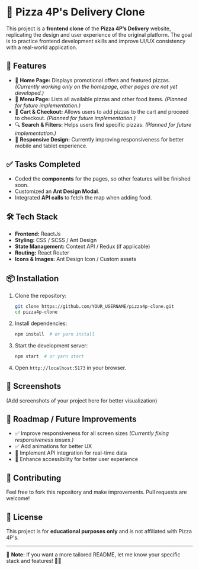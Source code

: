 # 🍕 Pizza 4P's Delivery Clone

This project is a **frontend clone** of the **Pizza 4P’s Delivery** website, replicating the design and user experience of the original platform. The goal is to practice frontend development skills and improve UI/UX consistency with a real-world application.

## 🚀 Features
- 🍕 **Home Page:** Displays promotional offers and featured pizzas. *(Currently working only on the homepage, other pages are not yet developed.)*
- 📜 **Menu Page:** Lists all available pizzas and other food items. *(Planned for future implementation.)*
- 🛒 **Cart & Checkout:** Allows users to add pizzas to the cart and proceed to checkout. *(Planned for future implementation.)*
- 🔍 **Search & Filters:** Helps users find specific pizzas. *(Planned for future implementation.)*
- 📱 **Responsive Design:** Currently improving responsiveness for better mobile and tablet experience.

## ✅ Tasks Completed
- Coded the **components** for the pages, so other features will be finished soon.
- Customized an **Ant Design Modal**.
- Integrated **API calls** to fetch the map when adding food.

## 🛠️ Tech Stack
- **Frontend:** ReactJs
- **Styling:** CSS / SCSS / Ant Design
- **State Management:** Context API / Redux (if applicable)
- **Routing:** React Router
- **Icons & Images:** Ant Design Icon / Custom assets

## 📦 Installation
1. Clone the repository:
   ```sh
   git clone https://github.com/YOUR_USERNAME/pizza4p-clone.git
   cd pizza4p-clone
   ```
2. Install dependencies:
   ```sh
   npm install  # or yarn install
   ```
3. Start the development server:
   ```sh
   npm start  # or yarn start
   ```
4. Open `http://localhost:5173` in your browser.

## 📸 Screenshots
(Add screenshots of your project here for better visualization)

## 📝 Roadmap / Future Improvements
- ✅ Improve responsiveness for all screen sizes *(Currently fixing responsiveness issues.)*
- ✅ Add animations for better UX
- 🚀 Implement API integration for real-time data
- 🚀 Enhance accessibility for better user experience

## 🤝 Contributing
Feel free to fork this repository and make improvements. Pull requests are welcome!

## 📄 License
This project is for **educational purposes only** and is not affiliated with Pizza 4P's.

---

📌 **Note:** If you want a more tailored README, let me know your specific stack and features! 🍕🚀

